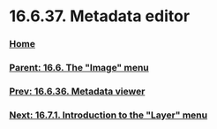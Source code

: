 # 16.6.37. Metadata editor

### [Home](./00-home.md)
### [Parent: 16.6. The "Image" menu](./16-06-00-the-image-menu.md)
### [Prev: 16.6.36. Metadata viewer](./16-06-36-metadata-viewer.md)
### [Next: 16.7.1. Introduction to the "Layer" menu](./16-07-01-introduction-to-the-layer-menu.md)
